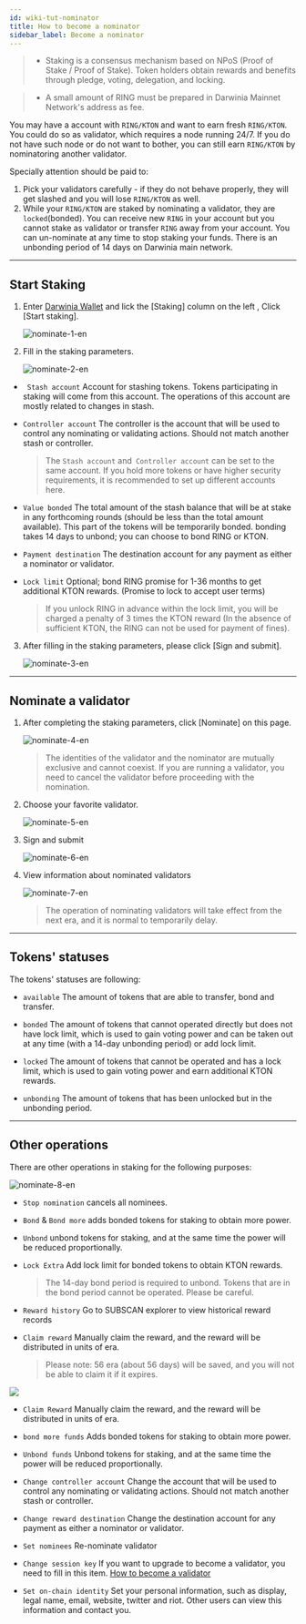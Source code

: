 ```yaml
---
id: wiki-tut-nominator
title: How to become a nominator
sidebar_label: Become a nominator
---
```

> - Staking is a consensus mechanism based on NPoS (Proof of Stake / Proof of Stake). Token holders obtain rewards and benefits through pledge, voting, delegation, and locking.

> - A small amount of RING must be prepared in  Darwinia Mainnet Network's address as fee.

You may have a account with `RING/KTON` and want to earn fresh `RING/KTON`. You could do so as validator, which requires a node running 24/7.
If you do not have such node or do not want to bother, you can still earn `RING/KTON` by nominatoring another validator.

Specially attention should be paid to:

1. Pick your validators carefully - if they do not behave properly, they will get slashed and you will lose `RING/KTON` as well.
2. While your `RING/KTON` are staked by nominating a validator, they are `locked`(bonded). You can receive new `RING` in your account but you cannot stake as validator
or transfer `RING` away from your account. You can un-nominate at any time to stop staking your funds. There is an unbonding period of 14 days on Darwinia main network.

<hr />

## Start Staking

1. Enter [Darwinia Wallet](https://apps.darwinia.network) and lick the [Staking] column on the left , Click [Start staking].
   
   ![nominate-1-en](assets/nominate-1-en.png)

2. Fill in the staking parameters.

   ![nominate-2-en](assets/nominate-2-en.png)
  
  - ` Stash account` Account for stashing tokens. Tokens participating in staking will come from this account. The operations of this account are mostly related to changes in stash.
  
  - `Controller account`  The controller is the account that will be used to control any nominating or validating actions. Should not match another stash or controller.

     > The `Stash account` and` Controller account` can be set to the same account. If you hold more tokens or have higher security requirements, it is recommended to set up different accounts here.
	 
  - `Value bonded` The total amount of the stash balance that will be at stake in any forthcoming rounds (should be less than the total amount available).  This part of the tokens will be temporarily bonded. bonding takes 14 days to unbond; you can choose to bond RING or KTON.

  - `Payment destination` The destination account for any payment as either a nominator or validator.

  - `Lock limit` Optional; bond RING promise for 1-36 months to get additional KTON rewards. (Promise to lock to accept user terms)

     > If you unlock RING in advance within the lock limit, you will be charged  a penalty of 3 times the KTON reward (In the absence of sufficient KTON, the RING can not be used for payment of fines).

3. After filling in the staking parameters, please click [Sign and submit].
   
   ![nominate-3-en](assets/nominate-3-en.png)

<hr />

## Nominate a validator

1. After completing the staking parameters, click [Nominate] on this page.
   
   ![nominate-4-en](assets/wiki-tut-nominator-4-en.png)

     > The identities of the validator and the nominator are mutually exclusive and cannot coexist. If you are running a validator, you need to cancel the validator before proceeding with the nomination.

2. Choose your favorite validator.
   
   ![nominate-5-en](assets/wiki-tut-nominator-5-en.png)


3. Sign and submit
   
   ![nominate-6-en](assets/wiki-tut-nominator-6-en.png)

4. View information about nominated validators
   
   ![nominate-7-en](assets/wiki-tut-nominator-7-en.png)

     > The operation of nominating validators will take effect from the next era, and it is normal to temporarily delay.

<hr />

## Tokens' statuses

The tokens' statuses are following:

- `available` The amount of tokens that are able to transfer, bond and transfer.

- `bonded` The amount of tokens that cannot operated directly but does not have lock limit, which is used to gain voting power and can be taken out at any time (with a 14-day unbonding period) or add lock limit.

- `locked` The amount of tokens that cannot be operated and has a lock limit, which is used to gain voting power and earn additional KTON rewards.

- `unbonding` The amount of tokens that has been unlocked but in the unbonding period.
  
<hr />

## Other operations

There are other operations in staking for the following purposes:

![nominate-8-en](assets/wiki-tut-nominator-8-en.png)

- `Stop nomination` cancels all nominees.

- `Bond` & `Bond more` adds bonded tokens for staking to obtain more power.

- `Unbond` unbond tokens for staking, and at the same time the power will be reduced proportionally.
  
- `Lock Extra` Add lock limit for bonded tokens to obtain KTON rewards.

  > The 14-day bond period is required to unbond. Tokens that are in the bond period cannot be operated. Please be careful.

- `Reward history` Go to SUBSCAN explorer to view historical reward records

- `Claim reward` Manually claim the reward, and the reward will be distributed in units of era.

  > Please note: 56 era (about 56 days) will be saved, and you will not be able to claim it if it expires.

![](assets/wiki-tut-nominator-9-en.png)

- `Claim Reward` Manually claim the reward, and the reward will be distributed in units of era.

- `bond more funds` Adds bonded tokens for staking to obtain more power.

- `Unbond funds` Unbond tokens for staking, and at the same time the power will be reduced proportionally. 

- `Change controller account` Change the account  that will be used to control any nominating or validating actions. Should not match another stash or controller.

- `Change reward destination` Change the destination account for any payment as either a nominator or validator.

- `Set nominees` Re-nominate validator

- `Change session key` If you want to upgrade to become a validator, you need to fill in this item. [How to become a validator](https://docs.darwinia.network/docs/en/wiki-tut-validator)

- `Set on-chain identity` Set your personal information, such as display, legal name, email, website, twitter and riot. Other users can view this information and contact you.


